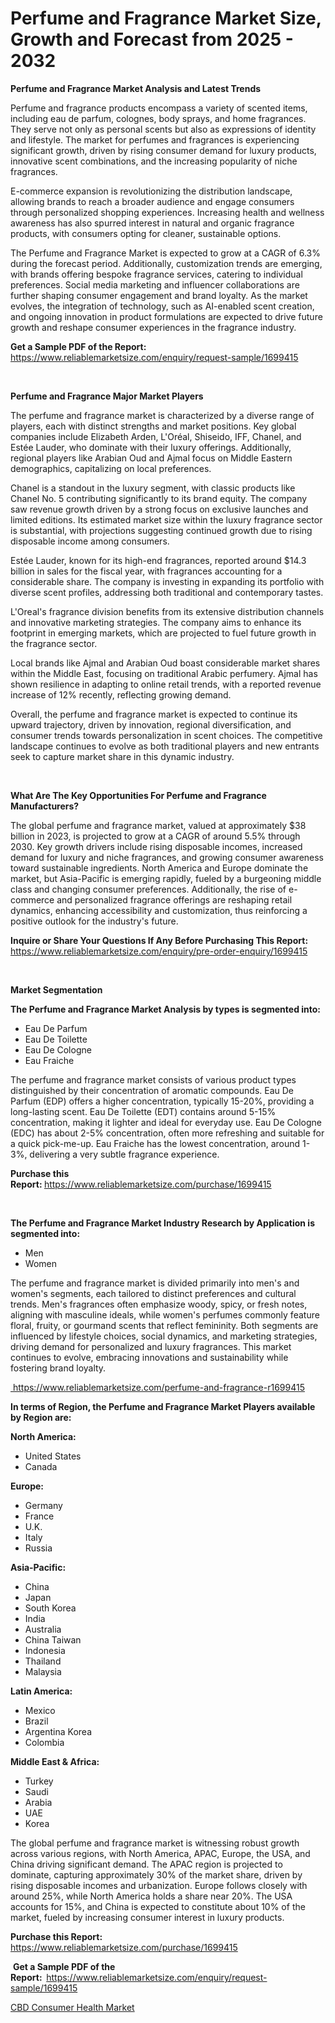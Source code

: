 <p><h1>Perfume and Fragrance Market Size, Growth and Forecast from 2025 - 2032</h1></p><p><strong>Perfume and Fragrance Market Analysis and Latest Trends</strong></p>
<p><p>Perfume and fragrance products encompass a variety of scented items, including eau de parfum, colognes, body sprays, and home fragrances. They serve not only as personal scents but also as expressions of identity and lifestyle. The market for perfumes and fragrances is experiencing significant growth, driven by rising consumer demand for luxury products, innovative scent combinations, and the increasing popularity of niche fragrances.</p><p>E-commerce expansion is revolutionizing the distribution landscape, allowing brands to reach a broader audience and engage consumers through personalized shopping experiences. Increasing health and wellness awareness has also spurred interest in natural and organic fragrance products, with consumers opting for cleaner, sustainable options.</p><p>The Perfume and Fragrance Market is expected to grow at a CAGR of 6.3% during the forecast period. Additionally, customization trends are emerging, with brands offering bespoke fragrance services, catering to individual preferences. Social media marketing and influencer collaborations are further shaping consumer engagement and brand loyalty. As the market evolves, the integration of technology, such as AI-enabled scent creation, and ongoing innovation in product formulations are expected to drive future growth and reshape consumer experiences in the fragrance industry.</p></p>
<p><strong>Get a Sample PDF of the Report:&nbsp;</strong> <a href="https://www.reliablemarketsize.com/enquiry/request-sample/1699415?utm_campaign=1131&utm_medium=2&utm_source=Github&utm_content=ia&utm_term=09012025&utm_id=perfume-and-fragrance">https://www.reliablemarketsize.com/enquiry/request-sample/1699415</a></p>
<p>&nbsp;</p>
<p><strong>Perfume and Fragrance Major Market Players</strong></p>
<p><p>The perfume and fragrance market is characterized by a diverse range of players, each with distinct strengths and market positions. Key global companies include Elizabeth Arden, L'Oréal, Shiseido, IFF, Chanel, and Estée Lauder, who dominate with their luxury offerings. Additionally, regional players like Arabian Oud and Ajmal focus on Middle Eastern demographics, capitalizing on local preferences.</p><p>Chanel is a standout in the luxury segment, with classic products like Chanel No. 5 contributing significantly to its brand equity. The company saw revenue growth driven by a strong focus on exclusive launches and limited editions. Its estimated market size within the luxury fragrance sector is substantial, with projections suggesting continued growth due to rising disposable income among consumers.</p><p>Estée Lauder, known for its high-end fragrances, reported around $14.3 billion in sales for the fiscal year, with fragrances accounting for a considerable share. The company is investing in expanding its portfolio with diverse scent profiles, addressing both traditional and contemporary tastes.</p><p>L'Oreal's fragrance division benefits from its extensive distribution channels and innovative marketing strategies. The company aims to enhance its footprint in emerging markets, which are projected to fuel future growth in the fragrance sector.</p><p>Local brands like Ajmal and Arabian Oud boast considerable market shares within the Middle East, focusing on traditional Arabic perfumery. Ajmal has shown resilience in adapting to online retail trends, with a reported revenue increase of 12% recently, reflecting growing demand.</p><p>Overall, the perfume and fragrance market is expected to continue its upward trajectory, driven by innovation, regional diversification, and consumer trends towards personalization in scent choices. The competitive landscape continues to evolve as both traditional players and new entrants seek to capture market share in this dynamic industry.</p></p>
<p>&nbsp;</p>
<p><strong>What Are The Key Opportunities For Perfume and Fragrance Manufacturers?</strong></p>
<p><p>The global perfume and fragrance market, valued at approximately $38 billion in 2023, is projected to grow at a CAGR of around 5.5% through 2030. Key growth drivers include rising disposable incomes, increased demand for luxury and niche fragrances, and growing consumer awareness toward sustainable ingredients. North America and Europe dominate the market, but Asia-Pacific is emerging rapidly, fueled by a burgeoning middle class and changing consumer preferences. Additionally, the rise of e-commerce and personalized fragrance offerings are reshaping retail dynamics, enhancing accessibility and customization, thus reinforcing a positive outlook for the industry's future.</p></p>
<p><strong>Inquire or Share Your Questions If Any Before Purchasing This Report:</strong> <a href="https://www.reliablemarketsize.com/enquiry/pre-order-enquiry/1699415?utm_campaign=1131&utm_medium=2&utm_source=Github&utm_content=ia&utm_term=09012025&utm_id=perfume-and-fragrance">https://www.reliablemarketsize.com/enquiry/pre-order-enquiry/1699415</a></p>
<p>&nbsp;</p>
<p><strong>Market Segmentation</strong></p>
<p><strong>The Perfume and Fragrance Market Analysis by types is segmented into:</strong></p>
<p><ul><li>Eau De Parfum</li><li>Eau De Toilette</li><li>Eau De Cologne</li><li>Eau Fraiche</li></ul></p>
<p><p>The perfume and fragrance market consists of various product types distinguished by their concentration of aromatic compounds. Eau De Parfum (EDP) offers a higher concentration, typically 15-20%, providing a long-lasting scent. Eau De Toilette (EDT) contains around 5-15% concentration, making it lighter and ideal for everyday use. Eau De Cologne (EDC) has about 2-5% concentration, often more refreshing and suitable for a quick pick-me-up. Eau Fraiche has the lowest concentration, around 1-3%, delivering a very subtle fragrance experience.</p></p>
<p><strong>Purchase this Report:&nbsp;</strong><a href="https://www.reliablemarketsize.com/purchase/1699415?utm_campaign=1131&utm_medium=2&utm_source=Github&utm_content=ia&utm_term=09012025&utm_id=perfume-and-fragrance">https://www.reliablemarketsize.com/purchase/1699415</a></p>
<p>&nbsp;</p>
<p><strong>The Perfume and Fragrance Market Industry Research by Application is segmented into:</strong></p>
<p><ul><li>Men</li><li>Women</li></ul></p>
<p><p>The perfume and fragrance market is divided primarily into men's and women's segments, each tailored to distinct preferences and cultural trends. Men's fragrances often emphasize woody, spicy, or fresh notes, aligning with masculine ideals, while women's perfumes commonly feature floral, fruity, or gourmand scents that reflect femininity. Both segments are influenced by lifestyle choices, social dynamics, and marketing strategies, driving demand for personalized and luxury fragrances. This market continues to evolve, embracing innovations and sustainability while fostering brand loyalty.</p></p>
<p><a href="https://www.reliablemarketsize.com/perfume-and-fragrance-r1699415?utm_campaign=1131&utm_medium=2&utm_source=Github&utm_content=ia&utm_term=09012025&utm_id=perfume-and-fragrance">&nbsp;https://www.reliablemarketsize.com/perfume-and-fragrance-r1699415</a></p>
<p><strong>In terms of Region, the Perfume and Fragrance Market Players available by Region are:</strong></p>
<p>
    <p> <strong> North America: </strong>
        <ul>
            <li>United States</li>
            <li>Canada</li>
        </ul>
        </p> 
    <p> <strong> Europe: </strong>
        <ul>
            <li>Germany</li>
            <li>France</li>
            <li>U.K.</li>
            <li>Italy</li>
            <li>Russia</li>
        </ul>
        </p> 
    <p> <strong> Asia-Pacific: </strong>
        <ul>
            <li>China</li>
            <li>Japan</li>
            <li>South Korea</li>
            <li>India</li>
            <li>Australia</li>
            <li>China Taiwan</li>
            <li>Indonesia</li>
            <li>Thailand</li>
            <li>Malaysia</li>
        </ul>
        </p> 
    <p> <strong> Latin America: </strong>
        <ul>
            <li>Mexico</li>
            <li>Brazil</li>
            <li>Argentina Korea</li>
            <li>Colombia</li>
        </ul>
        </p> 
    <p> <strong> Middle East & Africa: </strong>
        <ul>
            <li>Turkey</li>
            <li>Saudi</li>
            <li>Arabia</li>
            <li>UAE</li>
            <li>Korea</li>
        </ul>
    </p>
    </p>
<p><p>The global perfume and fragrance market is witnessing robust growth across various regions, with North America, APAC, Europe, the USA, and China driving significant demand. The APAC region is projected to dominate, capturing approximately 30% of the market share, driven by rising disposable incomes and urbanization. Europe follows closely with around 25%, while North America holds a share near 20%. The USA accounts for 15%, and China is expected to constitute about 10% of the market, fueled by increasing consumer interest in luxury products.</p></p>
<p><strong>Purchase this Report: </strong><a href="https://www.reliablemarketsize.com/purchase/1699415?utm_campaign=1131&utm_medium=2&utm_source=Github&utm_content=ia&utm_term=09012025&utm_id=perfume-and-fragrance">https://www.reliablemarketsize.com/purchase/1699415</a></p>
<p>&nbsp;<strong>Get a Sample PDF of the Report:&nbsp;&nbsp;</strong><a href="https://www.reliablemarketsize.com/enquiry/request-sample/1699415?utm_campaign=1131&utm_medium=2&utm_source=Github&utm_content=ia&utm_term=09012025&utm_id=perfume-and-fragrance">https://www.reliablemarketsize.com/enquiry/request-sample/1699415</a></p>
<p><strong></strong></p>
<p><p><a href="https://github.com/CliffMedina6/Market-Research-Report-List-7/blob/main/cbd-consumer-health-market.md?utm_campaign=1131&utm_medium=2&utm_source=Github&utm_content=ia&utm_term=09012025&utm_id=perfume-and-fragrance">CBD Consumer Health Market</a></p></p>